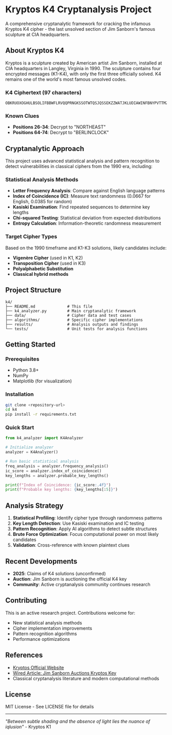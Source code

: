 # Kryptos K4 Cryptanalysis Project

A comprehensive cryptanalytic framework for cracking the infamous Kryptos K4 cipher - the last unsolved section of Jim Sanborn's famous sculpture at CIA headquarters.

## About Kryptos K4

Kryptos is a sculpture created by American artist Jim Sanborn, installed at CIA headquarters in Langley, Virginia in 1990. The sculpture contains four encrypted messages (K1-K4), with only the first three officially solved. K4 remains one of the world's most famous unsolved codes.

### K4 Ciphertext (97 characters)
```
OBKRUOXOGHULBSOLIFBBWFLRVQQPRNGKSSOTWTQSJQSSEKZZWATJKLUDIAWINFBNYPVTTMZFPKWGDKZXTJCDIGKUHUAUEKCAR
```

### Known Clues
- **Positions 26-34**: Decrypt to "NORTHEAST" 
- **Positions 64-74**: Decrypt to "BERLINCLOCK"

## Cryptanalytic Approach

This project uses advanced statistical analysis and pattern recognition to detect vulnerabilities in classical ciphers from the 1990 era, including:

### Statistical Analysis Methods
- **Letter Frequency Analysis**: Compare against English language patterns
- **Index of Coincidence (IC)**: Measure text randomness (0.0667 for English, 0.0385 for random)
- **Kasiski Examination**: Find repeated sequences to determine key lengths
- **Chi-squared Testing**: Statistical deviation from expected distributions
- **Entropy Calculation**: Information-theoretic randomness measurement

### Target Cipher Types
Based on the 1990 timeframe and K1-K3 solutions, likely candidates include:
- **Vigenère Cipher** (used in K1, K2)
- **Transposition Cipher** (used in K3)
- **Polyalphabetic Substitution**
- **Classical hybrid methods**

## Project Structure

```
k4/
├── README.md              # This file
├── k4_analyzer.py         # Main cryptanalytic framework
├── data/                  # Cipher data and test cases
├── algorithms/            # Specific cipher implementations
├── results/               # Analysis outputs and findings
└── tests/                 # Unit tests for analysis functions
```

## Getting Started

### Prerequisites
- Python 3.8+
- NumPy
- Matplotlib (for visualization)

### Installation
```bash
git clone <repository-url>
cd k4
pip install -r requirements.txt
```

### Quick Start
```python
from k4_analyzer import K4Analyzer

# Initialize analyzer
analyzer = K4Analyzer()

# Run basic statistical analysis
freq_analysis = analyzer.frequency_analysis()
ic_score = analyzer.index_of_coincidence()
key_lengths = analyzer.probable_key_lengths()

print(f"Index of Coincidence: {ic_score:.4f}")
print(f"Probable key lengths: {key_lengths[:5]}")
```

## Analysis Strategy

1. **Statistical Profiling**: Identify cipher type through randomness patterns
2. **Key Length Detection**: Use Kasiski examination and IC testing
3. **Pattern Recognition**: Apply AI algorithms to detect subtle structures
4. **Brute Force Optimization**: Focus computational power on most likely candidates
5. **Validation**: Cross-reference with known plaintext clues

## Recent Developments

- **2025**: Claims of K4 solutions (unconfirmed)
- **Auction**: Jim Sanborn is auctioning the official K4 key
- **Community**: Active cryptanalysis community continues research

## Contributing

This is an active research project. Contributions welcome for:
- New statistical analysis methods
- Cipher implementation improvements
- Pattern recognition algorithms
- Performance optimizations

## References

- [Kryptos Official Website](https://www.cia.gov/legacy/museum/kryptos/)
- [Wired Article: Jim Sanborn Auctions Kryptos Key](https://www.wired.com/story/jim-sanborn-auctions-kryptos-key/)
- Classical cryptanalysis literature and modern computational methods

## License

MIT License - See LICENSE file for details

---

*"Between subtle shading and the absence of light lies the nuance of iqlusion"* - Kryptos K1
